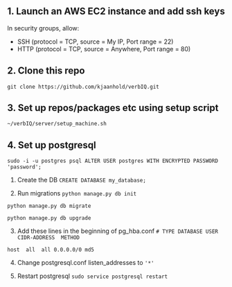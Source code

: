 ## 1. Launch an AWS EC2 instance and add ssh keys

In security groups, allow:

* SSH (protocol = TCP, source = My IP, Port range = 22)
* HTTP (protocol = TCP, source = Anywhere, Port range = 80)

## 2. Clone this repo

`git clone https://github.com/kjaanhold/verbIQ.git`

## 3. Set up repos/packages etc using setup script
`~/verbIQ/server/setup_machine.sh`

## 4. Set up postgresql 
`sudo -i -u postgres psql
ALTER USER postgres WITH ENCRYPTED PASSWORD 'password';`

1. Create the DB 
`CREATE DATABASE my_database;`

2. Run migrations
`python manage.py db init`

`python manage.py db migrate`

`python manage.py db upgrade`

3. Add these lines in the beginning of pg_hba.conf
`# TYPE DATABASE USER CIDR-ADDRESS  METHOD`

`host  all  all 0.0.0.0/0 md5`

4. Change postgresql.conf listen_addresses to `'*'`

5. Restart postgresql 
`sudo service postgresql restart`
